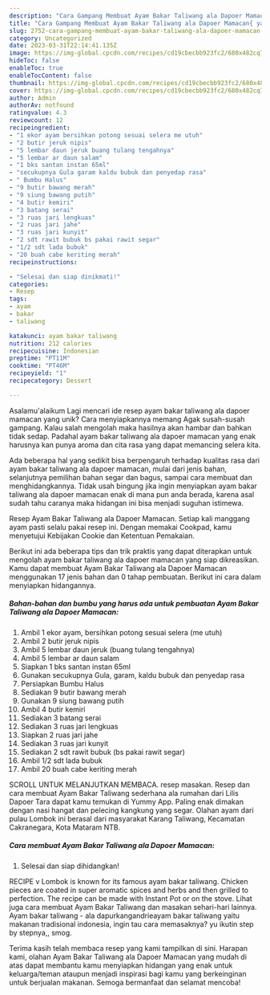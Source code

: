 ```yaml
---
description: "Cara Gampang Membuat Ayam Bakar Taliwang ala Dapoer Mamacan{ yang Enak Banget"
title: "Cara Gampang Membuat Ayam Bakar Taliwang ala Dapoer Mamacan{ yang Enak Banget"
slug: 2752-cara-gampang-membuat-ayam-bakar-taliwang-ala-dapoer-mamacan-yang-enak-banget
category: Uncategorized
date: 2023-03-31T22:14:41.135Z
image: https://img-global.cpcdn.com/recipes/cd19cbecbb923fc2/680x482cq70/ayam-bakar-taliwang-ala-dapoer-mamacan-foto-resep-utama.jpg
hideToc: false
enableToc: true
enableTocContent: false
thumbnail: https://img-global.cpcdn.com/recipes/cd19cbecbb923fc2/680x482cq70/ayam-bakar-taliwang-ala-dapoer-mamacan-foto-resep-utama.jpg
cover: https://img-global.cpcdn.com/recipes/cd19cbecbb923fc2/680x482cq70/ayam-bakar-taliwang-ala-dapoer-mamacan-foto-resep-utama.jpg
author: Admin
authorAv: notfound
ratingvalue: 4.3
reviewcount: 12
recipeingredient:
- "1 ekor ayam bersihkan potong sesuai selera me utuh"
- "2 butir jeruk nipis"
- "5 lembar daun jeruk buang tulang tengahnya"
- "5 lembar ar daun salam"
- "1 bks santan instan 65ml"
- "secukupnya Gula garam kaldu bubuk dan penyedap rasa"
- " Bumbu Halus"
- "9 butir bawang merah"
- "9 siung bawang putih"
- "4 butir kemiri"
- "3 batang serai"
- "3 ruas jari lengkuas"
- "2 ruas jari jahe"
- "3 ruas jari kunyit"
- "2 sdt rawit bubuk bs pakai rawit segar"
- "1/2 sdt lada bubuk"
- "20 buah cabe keriting merah"
recipeinstructions:

- "Selesai dan siap dinikmati!"
categories:
- Resep
tags:
- ayam
- bakar
- taliwang

katakunci: ayam bakar taliwang 
nutrition: 212 calories
recipecuisine: Indonesian
preptime: "PT11M"
cooktime: "PT46M"
recipeyield: "1"
recipecategory: Dessert

---
```



Asalamu'alaikum Lagi mencari ide resep ayam bakar taliwang ala dapoer mamacan yang unik? Cara menyiapkannya memang Agak susah-susah gampang. Kalau salah mengolah maka hasilnya akan hambar dan bahkan tidak sedap. Padahal ayam bakar taliwang ala dapoer mamacan yang enak harusnya kan punya aroma dan cita rasa yang dapat memancing selera kita.


Ada beberapa hal yang sedikit bisa berpengaruh terhadap kualitas rasa dari ayam bakar taliwang ala dapoer mamacan, mulai dari jenis bahan, selanjutnya pemilihan bahan segar dan bagus, sampai cara membuat dan menghidangkannya. Tidak usah bingung jika ingin menyiapkan ayam bakar taliwang ala dapoer mamacan enak di mana pun anda berada, karena asal sudah tahu caranya maka hidangan ini bisa menjadi suguhan istimewa.

Resep Ayam Bakar Taliwang ala Dapoer Mamacan. Setiap kali manggang ayam pasti selalu pakai resep ini. Dengan memakai Cookpad, kamu menyetujui Kebijakan Cookie dan Ketentuan Pemakaian.


Berikut ini ada beberapa tips dan trik praktis yang dapat diterapkan untuk mengolah ayam bakar taliwang ala dapoer mamacan yang siap dikreasikan. Kamu dapat membuat Ayam Bakar Taliwang ala Dapoer Mamacan menggunakan 17 jenis bahan dan 0 tahap pembuatan. Berikut ini cara dalam menyiapkan hidangannya.

<!--inarticleads1-->

##### Bahan-bahan dan bumbu yang harus ada untuk pembuatan Ayam Bakar Taliwang ala Dapoer Mamacan:

1. Ambil 1 ekor ayam, bersihkan potong sesuai selera (me utuh)
1. Ambil 2 butir jeruk nipis
1. Ambil 5 lembar daun jeruk (buang tulang tengahnya)
1. Ambil 5 lembar ar daun salam
1. Siapkan 1 bks santan instan 65ml
1. Gunakan secukupnya Gula, garam, kaldu bubuk dan penyedap rasa
1. Persiapkan  Bumbu Halus
1. Sediakan 9 butir bawang merah
1. Gunakan 9 siung bawang putih
1. Ambil 4 butir kemiri
1. Sediakan 3 batang serai
1. Sediakan 3 ruas jari lengkuas
1. Siapkan 2 ruas jari jahe
1. Sediakan 3 ruas jari kunyit
1. Sediakan 2 sdt rawit bubuk (bs pakai rawit segar)
1. Ambil 1/2 sdt lada bubuk
1. Ambil 20 buah cabe keriting merah


SCROLL UNTUK MELANJUTKAN MEMBACA. resep masakan. Resep dan cara membuat Ayam Bakar Taliwang sederhana ala rumahan dari Lilis Dapoer Tara dapat kamu temukan di Yummy App. Paling enak dimakan dengan nasi hangat dan pelecing kangkung yang segar. Olahan ayam dari pulau Lombok ini berasal dari masyarakat Karang Taliwang, Kecamatan Cakranegara, Kota Mataram NTB. 

<!--inarticleads2-->

##### Cara membuat Ayam Bakar Taliwang ala Dapoer Mamacan:


1. Selesai dan siap dihidangkan!

RECIPE v Lombok is known for its famous ayam bakar taliwang. Chicken pieces are coated in super aromatic spices and herbs and then grilled to perfection. The recipe can be made with Instant Pot or on the stove. Lihat juga cara membuat Ayam Bakar Taliwang dan masakan sehari-hari lainnya. Ayam bakar taliwang - ala dapurkangandrieayam bakar taliwang yaitu makanan tradisional indonesia, ingin tau cara memasaknya? yu ikutin step by stepnya,, smog. 

Terima kasih telah membaca resep yang kami tampilkan di sini. Harapan kami, olahan Ayam Bakar Taliwang ala Dapoer Mamacan yang mudah di atas dapat membantu kamu menyiapkan hidangan yang enak untuk keluarga/teman ataupun menjadi inspirasi bagi kamu yang berkeinginan untuk berjualan makanan. Semoga bermanfaat dan selamat mencoba!
